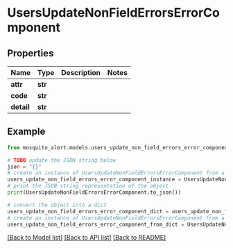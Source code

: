 # UsersUpdateNonFieldErrorsErrorComponent


## Properties

Name | Type | Description | Notes
------------ | ------------- | ------------- | -------------
**attr** | **str** |  | 
**code** | **str** |  | 
**detail** | **str** |  | 

## Example

```python
from mosquito_alert.models.users_update_non_field_errors_error_component import UsersUpdateNonFieldErrorsErrorComponent

# TODO update the JSON string below
json = "{}"
# create an instance of UsersUpdateNonFieldErrorsErrorComponent from a JSON string
users_update_non_field_errors_error_component_instance = UsersUpdateNonFieldErrorsErrorComponent.from_json(json)
# print the JSON string representation of the object
print(UsersUpdateNonFieldErrorsErrorComponent.to_json())

# convert the object into a dict
users_update_non_field_errors_error_component_dict = users_update_non_field_errors_error_component_instance.to_dict()
# create an instance of UsersUpdateNonFieldErrorsErrorComponent from a dict
users_update_non_field_errors_error_component_from_dict = UsersUpdateNonFieldErrorsErrorComponent.from_dict(users_update_non_field_errors_error_component_dict)
```
[[Back to Model list]](../README.md#documentation-for-models) [[Back to API list]](../README.md#documentation-for-api-endpoints) [[Back to README]](../README.md)


